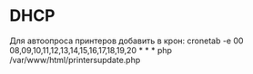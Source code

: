 # DHCP

Для автоопроса принтеров добавить в крон:
cronetab -e
00 08,09,10,11,12,13,14,15,16,17,18,19,20 * * * php /var/www/html/printersupdate.php
